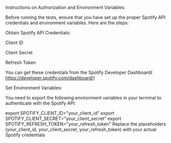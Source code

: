 Instructions on Authorization and Environment Variables:

Before running the tests, ensure that you have set up the proper Spotify API credentials and environment variables. Here are the steps:

Obtain Spotify API Credentials:

Client ID

Client Secret

Refresh Token

You can get these credentials from the Spotify Developer Dashboard( https://developer.spotify.com/dashboard/)

Set Environment Variables:

You need to export the following environment variables in your terminal to authenticate with the Spotify API:


export SPOTIFY_CLIENT_ID="your_client_id"
export SPOTIFY_CLIENT_SECRET="your_client_secret"
export SPOTIFY_REFRESH_TOKEN="your_refresh_token"
Replace the placeholders (your_client_id, your_client_secret, your_refresh_token) with your actual Spotify credentials
